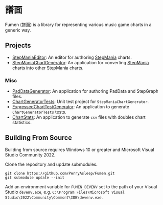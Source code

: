 # 譜面
Fumen (譜面) is a library for representing various music game charts in a generic way.

## Projects
- [StepManiaEditor](StepManiaEditor/docs/Readme.md): An editor for authoring [StepMania](https://www.stepmania.com/) charts.
- [StepManiaChartGenerator](StepManiaChartGenerator/docs/Readme.md): An application for converting [StepMania](https://www.stepmania.com/) charts into other StepMania charts.
### Misc
- [PadDataGenerator](PadDataGenerator/docs/Readme.md): An application for authoring PadData and StepGraph files.
- [ChartGeneratorTests](ChartGeneratorTests/docs/Readme.md): Unit test project for `StepManiaChartGenerator`.
- [ExpressedChartTestGenerator](ExpressedChartTestGenerator/docs/Readme.md): An application to generate `ChartGeneratorTests` tests.
- [ChartStats](ChartStats/docs/Readme.md): An application to generate `csv` files with doubles chart statistics.

## Building From Source
Building from source requires Windows 10 or greater and Microsoft Visual Studio Community 2022.

Clone the repository and update submodules.
```
git clone https://github.com/PerryAsleep/Fumen.git
git submodule update --init
```

Add an environment variable for `FUMEN_DEVENV` set to the path of your Visual Studio `devenv.exe`, e.g. `C:\Program Files\Microsoft Visual Studio\2022\Community\Common7\IDE\devenv.exe`.
